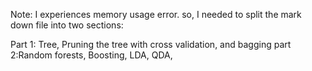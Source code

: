 Note: I experiences memory usage error. so, I needed to split the mark down file into two sections:

Part 1: Tree, Pruning the tree with cross validation, and bagging
part 2:Random forests, Boosting, LDA, QDA,
